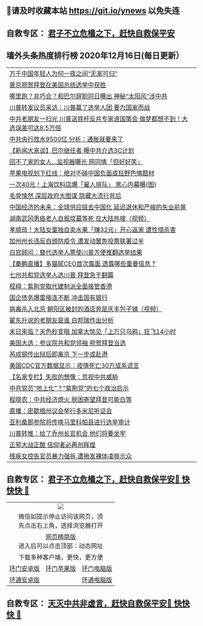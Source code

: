 ## 📩请及时收藏本站 https://git.io/ynews 以免失连</a>
## 自救专区： [君子不立危樯之下，赶快自救保平安 ](https://github.com/pwgy/td/blob/master/README.md)

## 墙外头条热度排行榜 2020年12月16日(每日更新）

 <table>
<tr><td colspan="2" align="left"><a href="https://nmsmfrvi.xlohf.cyou/?name=c1256140&key=pzykfwejorbvjhqc&from=gy2">万千中国年轻人为何一夜之间“无家可归”</a></td></tr>
<tr><td colspan="2" align="left"><a href="https://nmsmfrvi.xlohf.cyou/?name=c1256086&key=pzykfwejorbvjhqc&from=gy2">普京祝贺拜登在美国总统选举中获胜</a></td></tr>
<tr><td colspan="2" align="left"><a href="https://nmsmfrvi.xlohf.cyou/?name=c1256089&key=pzykfwejorbvjhqc&from=gy2">哪里跑？非巧合？和巴尔辞职同日曝出 神秘“太阳风”涉中共</a></td></tr>
<tr><td colspan="2" align="left"><a href="https://nmsmfrvi.xlohf.cyou/?name=c1256076&key=pzykfwejorbvjhqc&from=gy2">川普转发议员采访：川普赢了选举人团 要为国家而战</a></td></tr>
<tr><td colspan="2" align="left"><a href="https://nmsmfrvi.xlohf.cyou/?name=c1256158&key=pzykfwejorbvjhqc&from=gy2">中共老朋友一扫光 川普送铁杆反共专家进国策会 做梦都想不到！大选误差可达8.5万倍</a></td></tr>
<tr><td colspan="2" align="left"><a href="https://nmsmfrvi.xlohf.cyou/?name=c1256111&key=pzykfwejorbvjhqc&from=gy2">中共央行放水9500亿 分析：通胀就要来了</a></td></tr>
<tr><td colspan="2" align="left"><a href="https://nmsmfrvi.xlohf.cyou/?name=c1256027&key=pzykfwejorbvjhqc&from=gy2">【新闻大家谈】巴尔继任者 曝中共介选3C计划</a></td></tr>
<tr><td colspan="2" align="left"><a href="https://nmsmfrvi.xlohf.cyou/?name=c1256160&key=pzykfwejorbvjhqc&from=gy2">回不了家的女人…监视器曝光 网同情「但好好笑」</a></td></tr>
<tr><td colspan="2" align="left"><a href="https://nmsmfrvi.xlohf.cyou/?name=c1256090&key=pzykfwejorbvjhqc&from=gy2">苹果电视划下红线：绝对不碰中国负面或狂野色情题材</a></td></tr>
<tr><td colspan="2" align="left"><a href="https://nmsmfrvi.xlohf.cyou/?name=c1256099&key=pzykfwejorbvjhqc&from=gy2">一次40元！上海饮料店爆「雇人排队」 黑心内幕曝(图)</a></td></tr>
<tr><td colspan="2" align="left"><a href="https://nmsmfrvi.xlohf.cyou/?name=c1256073&key=pzykfwejorbvjhqc&from=gy2">毛骨悚然 深层政府大图谋 隐藏大流行背后</a></td></tr>
<tr><td colspan="2" align="left"><a href="https://nmsmfrvi.xlohf.cyou/?name=c1256051&key=pzykfwejorbvjhqc&from=gy2">中国经济的未来：全球供应链去中国化 延迟退休和严峻的失业前景</a></td></tr>
<tr><td colspan="2" align="left"><a href="https://nmsmfrvi.xlohf.cyou/?name=c1256050&key=pzykfwejorbvjhqc&from=gy2">湖南武冈患癌老人自掘坟墓等死  在大陆热搜（视频）</a></td></tr>
<tr><td colspan="2" align="left"><a href="https://nmsmfrvi.xlohf.cyou/?name=c1256098&key=pzykfwejorbvjhqc&from=gy2">孝顺母！大陆女童独自卖水果「赚32元」开心返家 遭性侵杀害</a></td></tr>
<tr><td colspan="2" align="left"><a href="https://nmsmfrvi.xlohf.cyou/?name=c1256161&key=pzykfwejorbvjhqc&from=gy2">加州州长违反自颁防疫令 遭发动罢免投票联署过半</a></td></tr>
<tr><td colspan="2" align="left"><a href="https://nmsmfrvi.xlohf.cyou/?name=c1256139&key=pzykfwejorbvjhqc&from=gy2">白宫顾问：替代选举人票使川普方便推翻选举结果</a></td></tr>
<tr><td colspan="2" align="left"><a href="https://nmsmfrvi.xlohf.cyou/?name=c1256147&key=pzykfwejorbvjhqc&from=gy2">【秦鹏直播】多猫腻CEO首次露面 透露哪些重要信息？</a></td></tr>
<tr><td colspan="2" align="left"><a href="https://nmsmfrvi.xlohf.cyou/?name=c1256142&key=pzykfwejorbvjhqc&from=gy2">七州共和党选举人选川普 拜登急于翻篇</a></td></tr>
<tr><td colspan="2" align="left"><a href="https://nmsmfrvi.xlohf.cyou/?name=c1256143&key=pzykfwejorbvjhqc&from=gy2">程翔：紫荆党取代建制派全面接管香港</a></td></tr>
<tr><td colspan="2" align="left"><a href="https://nmsmfrvi.xlohf.cyou/?name=c1256118&key=pzykfwejorbvjhqc&from=gy2">国企债务爆雷接连不断 冲击国有银行</a></td></tr>
<tr><td colspan="2" align="left"><a href="https://nmsmfrvi.xlohf.cyou/?name=c1256097&key=pzykfwejorbvjhqc&from=gy2">病毒杀入北京  朝阳区被封的酒店旁是庆丰包子铺（视频）</a></td></tr>
<tr><td colspan="2" align="left"><a href="https://nmsmfrvi.xlohf.cyou/?name=c1256084&key=pzykfwejorbvjhqc&from=gy2">翟东升说的老朋友是谁 白邦瑞作出分析</a></td></tr>
<tr><td colspan="2" align="left"><a href="https://nmsmfrvi.xlohf.cyou/?name=c1256087&key=pzykfwejorbvjhqc&from=gy2">末日来临？天色秒变暗 加拿大惊见「上万只乌鸦」狂飞14小时</a></td></tr>
<tr><td colspan="2" align="left"><a href="https://nmsmfrvi.xlohf.cyou/?name=c1256103&key=pzykfwejorbvjhqc&from=gy2">美国大选：参议院共和党领袖 祝贺拜登当选</a></td></tr>
<tr><td colspan="2" align="left"><a href="https://nmsmfrvi.xlohf.cyou/?name=c1256121&key=pzykfwejorbvjhqc&from=gy2">芮成钢传出狱后即离京 下一步或赴港</a></td></tr>
<tr><td colspan="2" align="left"><a href="https://nmsmfrvi.xlohf.cyou/?name=c1256115&key=pzykfwejorbvjhqc&from=gy2">美国CDC官方数据显示：疫情死亡30万或系谎言</a></td></tr>
<tr><td colspan="2" align="left"><a href="https://nmsmfrvi.xlohf.cyou/?name=c1256094&key=pzykfwejorbvjhqc&from=gy2">【名家专栏】失败的想像：忽视中共威胁</a></td></tr>
<tr><td colspan="2" align="left"><a href="https://nmsmfrvi.xlohf.cyou/?name=c1256136&key=pzykfwejorbvjhqc&from=gy2">中共党员“地上化”？“紫荆党”的七个政治启示</a></td></tr>
<tr><td colspan="2" align="left"><a href="https://nmsmfrvi.xlohf.cyou/?name=c1256112&key=pzykfwejorbvjhqc&from=gy2">程晓农：中共经济熄火 脱困寄望拜登可能白等</a></td></tr>
<tr><td colspan="2" align="left"><a href="https://nmsmfrvi.xlohf.cyou/?name=c1256116&key=pzykfwejorbvjhqc&from=gy2">直播：密歇根州议会举行多米尼听证会</a></td></tr>
<tr><td colspan="2" align="left"><a href="https://nmsmfrvi.xlohf.cyou/?name=c1256141&key=pzykfwejorbvjhqc&from=gy2">亚利桑那参院将传唤马里科帕县进行选举审计</a></td></tr>
<tr><td colspan="2" align="left"><a href="https://nmsmfrvi.xlohf.cyou/?name=c1256135&key=pzykfwejorbvjhqc&from=gy2">川普转推：给了乔州长官机会 他们将要坐牢</a></td></tr>
<tr><td colspan="2" align="left"><a href="https://nmsmfrvi.xlohf.cyou/?name=c1256157&key=pzykfwejorbvjhqc&from=gy2">正邪大战正酣 信仰者必再创辉煌</a></td></tr>
<tr><td colspan="2" align="left"><a href="https://nmsmfrvi.xlohf.cyou/?name=c1256047&key=pzykfwejorbvjhqc&from=gy2">残疾女控告官员暴力强拆 遭揪发裸体凌辱示众</a></td></tr>

</table>

 ## 自救专区： [君子不立危樯之下，赶快自救保平安🍎 快快快 📩](https://github.com/pwgy/td/blob/master/README.md)
 
<table>
  <tr>
    <td colspan="3" align="center"><img src="https://cdn.jsdelivr.net/gh/opipe/up/oGate65.jpg"/></td>
  </tr>
  <tr>
    <td colspan="3" align="center">微信如提示停止访问该网页，须<br/>先点击右上角，选择浏览器打开</td>
  <tr>
  <tr>
    <td colspan="3" align="center"><a href="https://gitcdn.xyz/cdn/otiny/up/master/show005.htm">网页精简版</a><br/>进入后可以点击顶部：动态网址</td>
  </tr>
  <tr>
    <td colspan="3" align="center">下载多种客户端，更快，更方便</td>
  <tr>
  <tr>
    <td align="center"><a href="https://cdn.jsdelivr.net/gh/opipe/up/oGatea.apk">环门安卓版</a></td>
    <td align="center"><a href="https://x.co/odisk">环门苹果版</a></td>
    <td align="center"><a href="https://cdn.jsdelivr.net/gh/opipe/up/oGate.zip">环门电脑版</a></td>
  </tr>
  <tr>
    <td align="center"><a href="https://cdn.jsdelivr.net/gh/opipe/up/oPipe.apk">环通安卓版</a></td>
    <td align="center"></td>
    <td align="center"><a href="https://raw.githubusercontent.com/opipe/up/master/oPipe.zip">环通电脑版</a></td>
  </tr>
  
</table>


 ## 自救专区： [天灭中共非虚言，赶快自救保平安🍎 快快快 📩](https://github.com/pwgy/td/blob/master/README.md)
